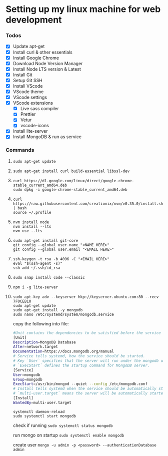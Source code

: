 # Setting up my linux machine for web development

### Todos

- [x] Update apt-get
- [x] Install curl & other essentials
- [x] Install Google Chrome
- [x] Download Node Version Manager
- [x] Install Node LTS version & Latest
- [x] Install Git
- [x] Setup Git SSH
- [x] Install VScode
- [x] VScode theme
- [x] VScode settings
- [x] VScode extensions
  - [x] Live sass compiler
  - [x] Prettier
  - [x] Vetur
  - [x] vscode-icons
- [x] Install lite-server
- [x] Install MongoDB & run as service

### Commands

1. `sudo apt-get update`

2. `sudo apt-get install curl build-essential libssl-dev`

3. `curl https://dl.google.com/linux/direct/google-chrome-stable_current_amd64.deb`\
   `sudo dpkg -i google-chrome-stable_current_amd64.deb`

4. `curl https://raw.githubusercontent.com/creationix/nvm/v0.35.0/install.sh | bash`\
   `source ~/.profile`

5. `nvm install node`\
   `nvm install --lts`\
   `nvm use --lts`

6. `sudo apt-get install git-core`\
   `git config --global user.name "<NAME HERE>"`\
   `git config --global user.email "<EMAIL HERE>"`

7. `ssh-keygen -t rsa -b 4096 -C "<EMAIL HERE>"`\
   `eval "$(ssh-agent -s)"`\
   `ssh-add ~/.ssh/id_rsa`

8. `sudo snap install code --classic`

12. `npm i -g lite-server`

13. `sudo apt-key adv --keyserver hkp://keyserver.ubuntu.com:80 --recv 7F0CEB10`\
    `sudo apt-get update`\
    `sudo apt-get install -y mongodb`\
    `sudo nano /etc/systemd/system/mongodb.service`


    copy the following into file:

    ```bash
    #Unit contains the dependencies to be satisfied before the service is started.
    [Unit]
    Description=MongoDB Database
    After=network.target
    Documentation=https://docs.mongodb.org/manual
    # Service tells systemd, how the service should be started.
    # Key `User` specifies that the server will run under the mongodb user and
    # `ExecStart` defines the startup command for MongoDB server.
    [Service]
    User=mongodb
    Group=mongodb
    ExecStart=/usr/bin/mongod --quiet --config /etc/mongodb.conf
    # Install tells systemd when the service should be automatically started.
    # `multi-user.target` means the server will be automatically started during boot.
    [Install]
    WantedBy=multi-user.target
    ```

    `systemctl daemon-reload`\
    `sudo systemctl start mongodb`

    check if running
    `sudo systemctl status mongodb`

    run mongo on startup
    `sudo systemctl enable mongodb`

    create user
    `mongo -u admin -p <password> --authenticationDatabase admin`

